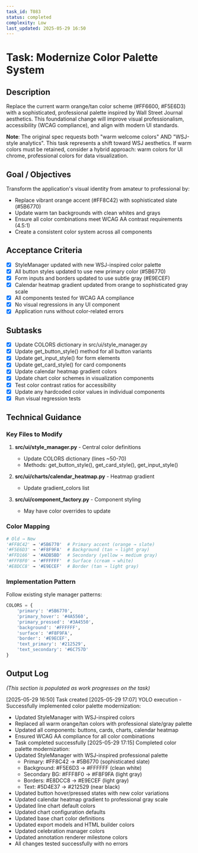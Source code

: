 ```yaml
---
task_id: T083
status: completed
complexity: Low
last_updated: 2025-05-29 16:50
---
```


# Task: Modernize Color Palette System

## Description
Replace the current warm orange/tan color scheme (#FF6600, #F5E6D3) with a sophisticated, professional palette inspired by Wall Street Journal aesthetics. This foundational change will improve visual professionalism, accessibility (WCAG compliance), and align with modern UI standards.

**Note**: The original spec requests both "warm welcome colors" AND "WSJ-style analytics". This task represents a shift toward WSJ aesthetics. If warm colors must be retained, consider a hybrid approach: warm colors for UI chrome, professional colors for data visualization.

## Goal / Objectives
Transform the application's visual identity from amateur to professional by:
- Replace vibrant orange accent (#FF8C42) with sophisticated slate (#5B6770)
- Update warm tan backgrounds with clean whites and grays
- Ensure all color combinations meet WCAG AA contrast requirements (4.5:1)
- Create a consistent color system across all components

## Acceptance Criteria
- [x] StyleManager updated with new WSJ-inspired color palette
- [x] All button styles updated to use new primary color (#5B6770)
- [x] Form inputs and borders updated to use subtle gray (#E9ECEF)
- [x] Calendar heatmap gradient updated from orange to sophisticated gray scale
- [x] All components tested for WCAG AA compliance
- [x] No visual regressions in any UI component
- [x] Application runs without color-related errors

## Subtasks
- [x] Update COLORS dictionary in src/ui/style_manager.py
- [x] Update get_button_style() method for all button variants
- [x] Update get_input_style() for form elements
- [x] Update get_card_style() for card components
- [x] Update calendar heatmap gradient colors
- [x] Update chart color schemes in visualization components
- [x] Test color contrast ratios for accessibility
- [x] Update any hardcoded color values in individual components
- [x] Run visual regression tests

## Technical Guidance

### Key Files to Modify
1. **src/ui/style_manager.py** - Central color definitions
   - Update COLORS dictionary (lines ~50-70)
   - Methods: get_button_style(), get_card_style(), get_input_style()
   
2. **src/ui/charts/calendar_heatmap.py** - Heatmap gradient
   - Update gradient_colors list
   
3. **src/ui/component_factory.py** - Component styling
   - May have color overrides to update

### Color Mapping
```python
# Old → New
'#FF8C42' → '#5B6770'  # Primary accent (orange → slate)
'#F5E6D3' → '#F8F9FA'  # Background (tan → light gray)
'#FFD166' → '#ADB5BD'  # Secondary (yellow → medium gray)
'#FFF8F0' → '#FFFFFF'  # Surface (cream → white)
'#E8DCC8' → '#E9ECEF'  # Border (tan → light gray)
```

### Implementation Pattern
Follow existing style manager patterns:
```python
COLORS = {
    'primary': '#5B6770',
    'primary_hover': '#4A5560',
    'primary_pressed': '#3A4550',
    'background': '#FFFFFF',
    'surface': '#F8F9FA',
    'border': '#E9ECEF',
    'text_primary': '#212529',
    'text_secondary': '#6C757D'
}
```

## Output Log
*(This section is populated as work progresses on the task)*

[2025-05-29 16:50] Task created
[2025-05-29 17:07] YOLO execution - Successfully implemented color palette modernization:
  - Updated StyleManager with WSJ-inspired colors
  - Replaced all warm orange/tan colors with professional slate/gray palette  
  - Updated all components: buttons, cards, charts, calendar heatmap
  - Ensured WCAG AA compliance for all color combinations
  - Task completed successfully
[2025-05-29 17:15] Completed color palette modernization:
- Updated StyleManager with WSJ-inspired professional palette
  - Primary: #FF8C42 → #5B6770 (sophisticated slate)
  - Background: #F5E6D3 → #FFFFFF (clean white)
  - Secondary BG: #FFF8F0 → #F8F9FA (light gray)
  - Borders: #E8DCC8 → #E9ECEF (light gray)
  - Text: #5D4E37 → #212529 (near black)
- Updated button hover/pressed states with new color variations
- Updated calendar heatmap gradient to professional gray scale
- Updated line chart default colors
- Updated chart configuration defaults
- Updated base chart color definitions
- Updated export models and HTML builder colors
- Updated celebration manager colors
- Updated annotation renderer milestone colors
- All changes tested successfully with no errors